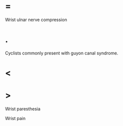 # =

Wrist ulnar nerve compression

# .

Cyclists commonly present with guyon canal syndrome.

# <

# >

Wrist paresthesia

Wrist pain
